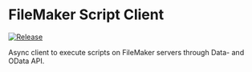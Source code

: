 # FileMaker Script Client

[![Release](https://github.com/soliantconsulting/fm-script-client-rs/actions/workflows/release.yml/badge.svg)](https://github.com/soliantconsulting/fm-script-client-rs/actions/workflows/release.yml)

Async client to execute scripts on FileMaker servers through Data- and OData API. 
